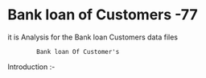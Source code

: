 # Bank loan of Customers -77
 it is Analysis for the Bank loan Customers data files 
            
            Bank loan Of Customer's 

Introduction :- 
